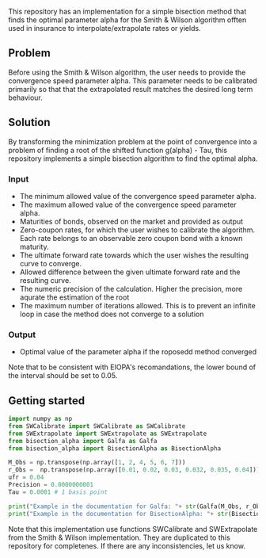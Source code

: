 This repository has an implementation for a simple bisection method that finds the optimal parameter alpha for the Smith & Wilson algorithm offten used in insurance to interpolate/extrapolate rates or yields.  

## Problem
Before using the Smith & Wilson algorithm, the user needs to provide the convergence speed parameter alpha. This parameter needs to be calibrated primarily so that that the extrapolated result matches the desired long term behaviour.

## Solution
By transforming the minimization problem at the point of convergence into a problem of finding a root of the shifted function g(alpha) - Tau, this repository implements a simple bisection algorithm to find the optimal alpha.

### Input
 - The minimum allowed value of the convergence speed parameter alpha.
 - The maximum allowed value of the convergence speed parameter alpha.
 - Maturities of bonds, observed on the market and provided as output
 - Zero-coupon rates, for which the user wishes to calibrate the algorithm. Each rate belongs to an observable zero coupon bond with a known maturity. 
 - The ultimate forward rate towards which the user wishes the resulting curve to converge.
 - Allowed difference between the given ultimate forward rate and the resulting curve. 
 - The numeric precision of the calculation. Higher the precision, more aqurate the estimation of the root
 - The maximum number of iterations allowed. This is to prevent an infinite loop in case the method does not converge to a solution         
 
### Output
  - Optimal value of the parameter alpha if the roposedd method converged
 
 Note that to be consistent with EIOPA's recomandations, the lower bound of the interval should be set to 0.05. 
 
## Getting started
```python
import numpy as np
from SWCalibrate import SWCalibrate as SWCalibrate
from SWExtrapolate import SWExtrapolate as SWExtrapolate
from bisection_alpha import Galfa as Galfa
from bisection_alpha import BisectionAlpha as BisectionAlpha

M_Obs = np.transpose(np.array([1, 2, 4, 5, 6, 7]))
r_Obs =  np.transpose(np.array([0.01, 0.02, 0.03, 0.032, 0.035, 0.04]))
ufr = 0.04
Precision = 0.0000000001
Tau = 0.0001 # 1 basis point

print("Example in the documentation for Galfa: "+ str(Galfa(M_Obs, r_Obs, ufr, 0.15, Tau)))
print("Example in the documentation for BisectionAlpha: "+ str(BisectionAlpha(0.05, 0.5, M_Obs, r_Obs, ufr, Tau, Precision, 1000)))
```
Note that this implementation use functions SWCalibrate and SWExtrapolate from the Smith & Wilson implementation. They are duplicated to this repository for completenes. If there are any inconsistencies, let us know.

